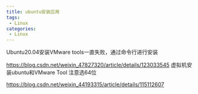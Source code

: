 ```yaml
---
title: ubuntu安装应用
tags:
 - Linux
categories: 
 - Linux
---
```




Ubuntu20.04安装VMware tools一直失败，通过命令行进行安装

https://blog.csdn.net/weixin_47827320/article/details/123033545
虚拟机安装ubuntu和VMware Tool
注意选64位

https://blog.csdn.net/weixin_44193315/article/details/115112607